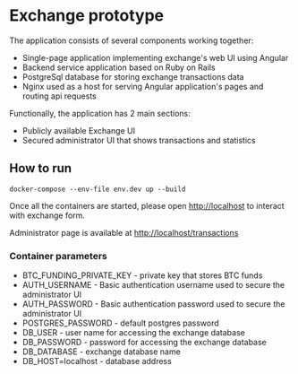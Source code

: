 # Exchange prototype

The application consists of several components working together:

- Single-page application implementing exchange's web UI using Angular
- Backend service application based on Ruby on Rails
- PostgreSql database for storing exchange transactions data
- Nginx used as a host for serving Angular application's pages
 and routing api requests

Functionally, the application has 2 main sections:

- Publicly available Exchange UI
- Secured administrator UI that shows transactions and statistics

## How to run

```
docker-compose --env-file env.dev up --build
```

Once all the containers are started, please open [http://localhost](http://localhost) to interact with exchange form.

Administrator page is available at [http://localhost/transactions](http://localhost/transactions)


### Container parameters

- BTC_FUNDING_PRIVATE_KEY - private key that stores BTC funds
- AUTH_USERNAME - Basic authentication username used to secure the administrator UI
- AUTH_PASSWORD - Basic authentication password used to secure the administrator UI
- POSTGRES_PASSWORD - default postgres password
- DB_USER - user name for accessing the exchange database
- DB_PASSWORD - password for accessing the exchange database
- DB_DATABASE - exchange database name
- DB_HOST=localhost - database address


